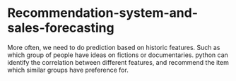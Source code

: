 # Recommendation-system-and-sales-forecasting

More often, we need to do prediction based on historic features. Such as which group of people have ideas on fictions or documentaries.
python can identify the correlation between different features, and recommend the item which similar groups have preference for.
